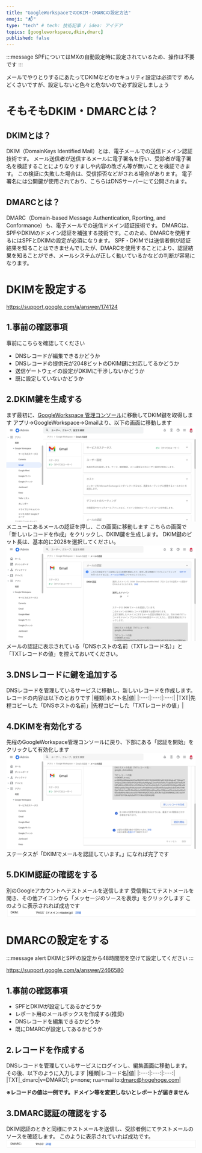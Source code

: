 ```yaml
---
title: "GoogleWorkspaceでのDKIM・DMARCの設定方法"
emoji: "📬"
type: "tech" # tech: 技術記事 / idea: アイデア
topics: [googleworkspace,dkim,dmarc]
published: false
---
```


:::message
SPFについてはMXの自動設定時に設定されているため、操作は不要です
:::

メールでやりとりするにあたってDKIMなどのセキュリティ設定は必須です
めんどくさいですが、設定しないと色々と危ないので必ず設定しましょう
# そもそもDKIM・DMARCとは？
## DKIMとは？
DKIM（DomainKeys Identified Mail）とは、電子メールでの送信ドメイン認証技術です。
メール送信者が送信するメールに電子署名を行い、受診者が電子署名を検証することによりなりすましや内容の改ざん等が無いことを検証できます。
この検証に失敗した場合は、受信拒否などがされる場合があります。
電子署名には公開鍵が使用されており、こちらはDNSサーバーにて公開されます。
## DMARCとは？
DMARC（Domain-based Message Authentication, Rporting, and Conformance）も、電子メールでの送信ドメイン認証技術です。
DMARCは、SPFやDKIMのドメイン認証を補強する技術です。このため、DMARCを使用するにはSPFとDKIMの設定が必須になります。
SPF・DKIMでは送信者側が認証結果を知ることはできませんでしたが、DMARCを使用することにより、認証結果を知ることができ、メールシステムが正しく動いているかなどの判断が容易になります。
# DKIMを設定する

https://support.google.com/a/answer/174124

## 1.事前の確認事項
事前にこちらを確認してください
- DNSレコードが編集できるかどうか
- DNSレコードの提供元が2048ビットのDKIM鍵に対応してるかどうか
- 送信ゲートウェイの設定がDKIMに干渉しないかどうか
- 既に設定していないかどうか
## 2.DKIM鍵を生成する
まず最初に、[GoogleWorkspace 管理コンソール](https://admin.google.com)に移動してDKIM鍵を取得します
アプリ→GoogleWorkspace→Gmailより、以下の画面に移動します
![](/images/0c10d8df0b06f8/image(1).png)
メニューにあるメールの認証を押し、この画面に移動します
こちらの画面で「新しいレコードを作成」をクリックし、DKIM鍵を生成します。
DKIM鍵のビット長は、基本的に2028を選択してください。
![](/images/0c10d8df0b06f8/image(2).png)
メールの認証に表示されている「DNSホストの名前（TXTレコード名）」と「TXTレコードの値」を控えておいてください。
## 3.DNSレコードに鍵を追加する
DNSレコードを管理しているサービスに移動し、新しいレコードを作成します。
レコードの内容は以下のとおりです
|種類|ホスト名|値|
|:---:|:---:|:---:|
|TXT|先程コピーした「DNSホストの名前」|先程コピーした「TXTレコードの値」|
## 4.DKIMを有効化する
先程のGoogleWorkspace管理コンソールに戻り、下部にある「認証を開始」をクリックして有効化します
![](/images/0c10d8df0b06f8/image(3).png)
ステータスが「DKIMでメールを認証しています。」になれば完了です
## 5.DKIM認証の確認をする
別のGoogleアカウントへテストメールを送信します
受信側にてテストメールを開き、その他アイコンから「メッセージのソースを表示」をクリックします
このように表示されれば成功です
![](/images/0c10d8df0b06f8/image(4).png)

# DMARCの設定をする
:::message alert
DKIMとSPFの設定から48時間間を空けて設定してください
:::

https://support.google.com/a/answer/2466580

## 1.事前の確認事項
- SPFとDKIMが設定してあるかどうか
- レポート用のメールボックスを作成する(推奨)
- DNSレコードを編集できるかどうか
- 既にDMARCが設定してあるかどうか
## 2.レコードを作成する
DNSレコードを管理しているサービスにログインし、編集画面に移動します。
その後、以下のように入力します
|種類|レコード名|値|
|:---:|:---:|:---:|
|TXT|_dmarc|v=DMARC1; p=none; rua=mailto:dmarc@hogehoge.com|

**※レコードの値は一例です。ドメイン等を変更しないとレポートが届きません**
## 3.DMARC認証の確認をする
DKIM認証のときと同様にテストメールを送信し、受診者側にてテストメールのソースを確認します。
このように表示されていれば成功です。
![](/images/0c10d8df0b06f8/image(5).png)
